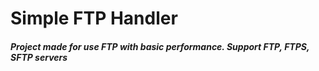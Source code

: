 # Simple FTP Handler

##### Project made for use FTP with basic performance. Support FTP, FTPS, SFTP servers
 